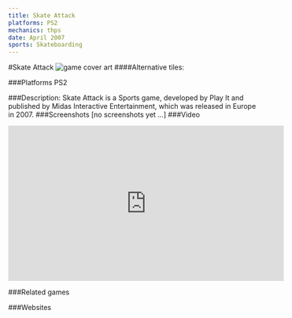 ```yaml
---
title: Skate Attack
platforms: PS2
mechanics: thps
date: April 2007
sports: Skateboarding
---
```

#Skate Attack
![game cover art](/covers/skate-attack.jpg "Logo Title Text 1")
####Alternative tiles:

###Platforms
PS2

###Description:
Skate Attack is a Sports game, developed by Play It and published by Midas Interactive Entertainment, which was released in Europe in 2007.
###Screenshots
[no screenshots yet ...]
###Video
<iframe width="560" height="315" src="https://www.youtube.com/embed/OjS9kW00NFE" frameborder="0" allowfullscreen></iframe>

###Related games

###Websites

